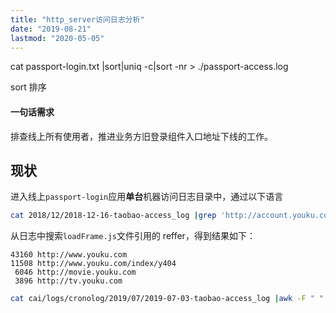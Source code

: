 ```yaml
---
title: "http_server访问日志分析"
date: "2019-08-21"
lastmod: "2020-05-05"
---
```




cat passport-login.txt |sort|uniq -c|sort -nr > ./passport-access.log

sort 排序

#### 一句话需求

排查线上所有使用者，推进业务方旧登录组件入口地址下线的工作。

## 现状

进入线上`passport-login`应用**单台**机器访问日志目录中，通过以下语言

```bash 
cat 2018/12/2018-12-16-taobao-access_log |grep 'http://account.youku.com/static-resources/js/loadFrame.js'|awk -F " " '{print $10}'|awk -F'?' '{gsub(/https?:\/\//,"http://",$1);gsub(/\/i\/[a-zA-Z0-9=]+/,"/i/xxx",$1);gsub(/\/u\/[a-zA-Z0-9=]+/,"/u/xxx",$1);gsub(/\/detail\/show\/[a-zA-Z0-9=]+/,"/detail/show/xxx",$1);gsub(/\/*\"?$/,"",$1);print $1}'|sort|uniq -c|sort -nr
```

从日志中搜索`loadFrame.js`文件引用的 reffer，得到结果如下：

```
43160 http://www.youku.com
11508 http://www.youku.com/index/y404
 6046 http://movie.youku.com
 3896 http://tv.youku.com
```




```bash
cat cai/logs/cronolog/2019/07/2019-07-03-taobao-access_log |awk -F " " '{print $10}'|awk -F'?' '{gsub(/https?:\/\//,"http://",$1);gsub(/\/i\/[a-zA-Z0-9=]+/,"/i/xxx",$1);gsub(/\/u\/[a-zA-Z0-9=]+/,"/u/xxx",$1);gsub(/\/show\/id_.*?/,"/show/id_xxx",$1);print $1}'|sort|uniq -c|sort -nr
```


